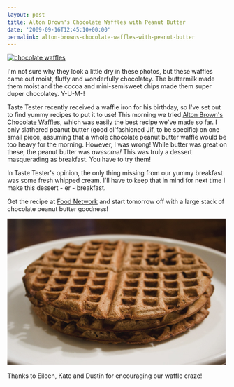```yaml
---
layout: post
title: Alton Brown's Chocolate Waffles with Peanut Butter
date: '2009-09-16T12:45:10+00:00'
permalink: alton-browns-chocolate-waffles-with-peanut-butter
---
```

<a href="http://www.flickr.com/photos/kstar810/3925639867/in/photostream/"><img src="http://farm3.static.flickr.com/2498/3925639867_e6e577a8c4.jpg" alt="chocolate waffles" /></a>

I'm not sure why they look a little dry in these photos, but these waffles came out moist, fluffy and wonderfully chocolatey. The buttermilk made them moist and the cocoa and mini-semisweet chips made them super duper chocolatey. Y-U-M-! 

Taste Tester recently received a waffle iron for his birthday, so I've set out to find yummy recipes to put it to use! This morning we tried <a href="http://www.foodnetwork.com/recipes/alton-brown/chocolate-waffle-recipe/index.html">Alton Brown's Chocolate Waffles</a>, which was easily the best recipe we've made so far. I only slathered peanut butter (good ol'fashioned Jif, to be specific) on one small piece, assuming that a whole chocolate peanut butter waffle would be too heavy for the morning. However, I was wrong! While butter was great on these, the peanut butter was <em>awesome!</em> This was truly a dessert masquerading as breakfast. You have to try them!

In Taste Tester's opinion, the only thing missing from our yummy breakfast was some fresh whipped cream. I'll have to keep that in mind for next time I make this dessert - er - breakfast.

Get the recipe at <a href="http://www.foodnetwork.com/recipes/alton-brown/chocolate-waffle-recipe/index.html">Food Network</a> and start tomorrow off with a large stack of chocolate peanut butter goodness!

<a href="http://www.flickr.com/photos/kstar810/3925640711/"><img src='images/uploads/2009/09/chocolate_waffles.jpg' alt='chocolate waffles' /></a>

Thanks to Eileen, Kate and Dustin for encouraging our waffle craze!

